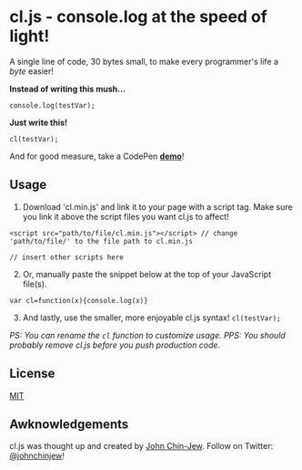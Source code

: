 # cl.js - console.log at the speed of light!
A single line of code, 30 bytes small, to make every programmer's life a *byte* easier!

**Instead of writing this mush...**
```
console.log(testVar);
```
**Just write this!**
```
cl(testVar);
```
And for good measure, take a CodePen **[demo](http://codepen.io/johnchinjew/pen/NNjBYG)**!

## Usage
1. Download 'cl.min.js' and link it to your page with a script tag. Make sure you link it above the script files you want cl.js to affect!
```
<script src="path/to/file/cl.min.js"></script> // change 'path/to/file/' to the file path to cl.min.js

// insert other scripts here
```
2. Or, manually paste the snippet below at the top of your JavaScript file(s).
```
var cl=function(x){console.log(x)}
```
3. And lastly, use the smaller, more enjoyable cl.js syntax! `cl(testVar);`

*PS: You can rename the `cl` function to customize usage.*
*PPS: You should probably remove cl.js before you push production code.*

## License
[MIT](https://github.com/johnchinjew/cl.js/blob/master/LICENSE)

## Awknowledgements
cl.js was thought up and created by [John Chin-Jew](http://johnchinjew.com). Follow on Twitter: [@johnchinjew](http://twitter.com/johnchinjew)!

